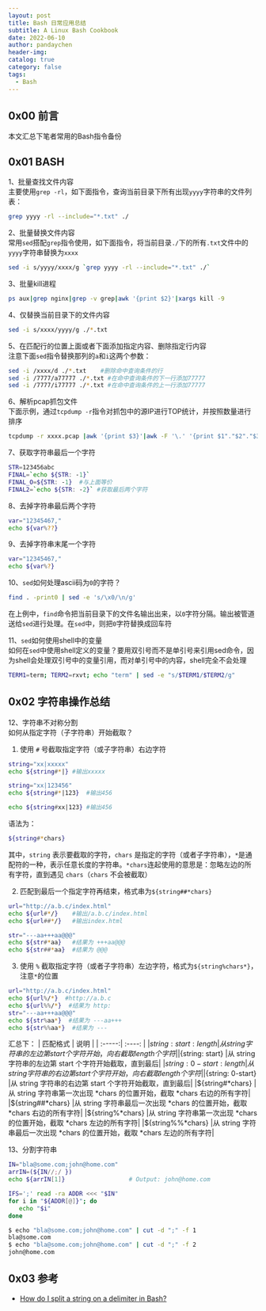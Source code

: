 ```yaml
---
layout: post
title: Bash 日常应用总结
subtitle: A Linux Bash Cookbook
date: 2022-06-10
author: pandaychen
header-img:
catalog: true
category: false
tags:
  - Bash
---
```


## 0x00 前言
本文汇总下笔者常用的Bash指令备份


##  0x01  BASH
1、批量查找文件内容<br>
主要使用`grep -rl`，如下面指令，查询当前目录下所有出现`yyyy`字符串的文件列表：
```bash
grep yyyy -rl --include="*.txt" ./
```

2、批量替换文件内容<br>
常用`sed`搭配`grep`指令使用，如下面指令，将当前目录`./`下的所有`.txt`文件中的`yyyy`字符串替换为`xxxx`
```bash
sed -i s/yyyy/xxxx/g `grep yyyy -rl --include="*.txt" ./`
```


3、批量kill进程<br>
```bash
ps aux|grep nginx|grep -v grep|awk '{print $2}'|xargs kill -9
```

4、仅替换当前目录下的文件内容<br>
```bash
sed -i s/xxxx/yyyy/g ./*.txt
```

5、在匹配行的位置上面或者下面添加指定内容、删除指定行内容<br>
注意下面`sed`指令替换那列的`a`和`i`这两个参数：

```BASH
sed -i /xxxx/d ./*.txt    #删除命中查询条件的行
sed -i /7777/a77777 ./*.txt #在命中查询条件的下一行添加77777
sed -i /7777/i77777 ./*.txt #在命中查询条件的上一行添加77777
```

6、解析pcap抓包文件<br>
下面示例，通过`tcpdump -r`指令对抓包中的源IP进行TOP统计，并按照数量进行排序
```BASH
tcpdump -r xxxx.pcap |awk '{print $3}'|awk -F '\.' '{print $1"."$2"."$3"."$4}' |sort |uniq -c |sort -nr -k 1
```

7、获取字符串最后一个字符<br>
```bash
STR=123456abc
FINAL=`echo ${STR: -1}`
FINAL_O=${STR: -1}  #与上面等价
FINAL2=`echo ${STR: -2}` #获取最后两个字符
```

8、去掉字符串最后两个字符<br>
```BASH
var="12345467,"
echo ${var%??}
```

9、去掉字符串末尾一个字符<br>
```BASH
var="12345467,"
echo ${var%?}
```

10、`sed`如何处理ascii码为`0`的字符？<br>
```BASH
find . -print0 | sed -e 's/\x0/\n/g'
```
在上例中，`find`命令把当前目录下的文件名输出出来，以`0`字符分隔。输出被管道送给`sed`进行处理。在`sed`中，则把`0`字符替换成回车符


11、`sed`如何使用shell中的变量<br>
如何在`sed`中使用shell定义的变量？要用双引号而不是单引号来引用sed命令，因为shell会处理双引号中的变量引用，而对单引号中的内容，shell完全不会处理
```BASH
TERM1=term; TERM2=rxvt; echo "term" | sed -e "s/$TERM1/$TERM2/g"
```

##  0x02  字符串操作总结

12、字符串不对称分割<br>
如何从指定字符（子字符串）开始截取？

1) 使用 `#` 号截取指定字符（或子字符串）右边字符

```bash
string="xx|xxxxx"
echo ${string#*|} #输出xxxxx

string="xx|123456"
echo ${string#*|123}  #输出456

echo ${string#xx|123} #输出456
```

语法为：
```bash
${string#*chars}
```

其中，`string` 表示要截取的字符，`chars` 是指定的字符（或者子字符串），`*`是通配符的一种，表示任意长度的字符串。`*chars`连起使用的意思是：忽略左边的所有字符，直到遇见 `chars`（`chars` 不会被截取）


2) 匹配到最后一个指定字符再结束，格式串为`${string##*chars}`

```BASH
url="http://a.b.c/index.html"
echo ${url#*/}    #输出/a.b.c/index.html
echo ${url##*/}   #输出index.html

str="---aa+++aa@@@"
echo ${str#*aa}   #结果为 +++aa@@@
echo ${str##*aa}  #结果为 @@@
```

3) 使用 `%` 截取指定字符（或者子字符串）左边字符，格式为`${string%chars*}`，注意`*`的位置


```bash
url="http://a.b.c/index.html"
echo ${url%/*}  #http://a.b.c
echo ${url%%/*}  #结果为 http:
str="---aa+++aa@@@"
echo ${str%aa*}  #结果为 ---aa+++
echo ${str%%aa*}  #结果为 ---
```

汇总下：
| 匹配格式 | 说明 | 
| :-----:| :----: | 
|${string: start :length}	|从 string 字符串的左边第 start 个字符开始，向右截取 length 个字符|
|${string: start}	|从 string 字符串的左边第 start 个字符开始截取，直到最后|
|${string: 0-start :length}	|从 string 字符串的右边第 start 个字符开始，向右截取 length 个字符|
|${string: 0-start}	|从 string 字符串的右边第 start 个字符开始截取，直到最后|
|${string#*chars}	|从 string 字符串第一次出现 *chars 的位置开始，截取 *chars 右边的所有字符|
|${string##*chars}	|从 string 字符串最后一次出现 *chars 的位置开始，截取 *chars 右边的所有字符|
|${string%*chars}	|从 string 字符串第一次出现 *chars 的位置开始，截取 *chars 左边的所有字符|
|${string%%*chars}	|从 string 字符串最后一次出现 *chars 的位置开始，截取 *chars 左边的所有字符|



13、分割字符串<br>
```bash
IN="bla@some.com;john@home.com"
arrIN=(${IN//;/ })
echo ${arrIN[1]}                  # Output: john@home.com
```

```bash
IFS=';' read -ra ADDR <<< "$IN"
for i in "${ADDR[@]}"; do
   echo "$i"
done
```

```bash
$ echo "bla@some.com;john@home.com" | cut -d ";" -f 1
bla@some.com
$ echo "bla@some.com;john@home.com" | cut -d ";" -f 2
john@home.com
```

##  0x03  参考
- [How do I split a string on a delimiter in Bash?](https://stackoverflow.com/questions/918886/how-do-i-split-a-string-on-a-delimiter-in-bash)